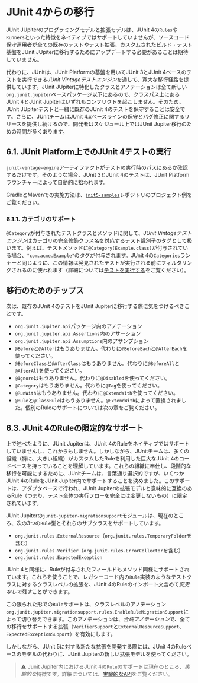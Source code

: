# JUnit 4からの移行
JUnit JUpiterのプログラミングモデルと拡張モデルは、JUnit 4の`Rules`や`Runners`といった特徴をネイティブではサポートしていませんが、ソースコード保守運用者が全ての既存のテストやテスト拡張、カスタムされたビルド・テスト基盤をJUnit JUpiterに移行するためにアップデートする必要があることは期待していません。

代わりに、JUnitは、JUnit Platformの基盤を用いてJUnit 3とJUnit 4ベースのテストを実行できる*JUnit Vintageテストエンジン*を通して、寛大な移行経路を提供しています。JUnit JUpiterに特化したクラスとアノテーションは全て新しい`org.junit.jupiter`ベースパッケージ以下にあるので、クラスパス上にあるJUnit 4とJUnit Jupiterはいずれもコンフリクトを起こしません。そのため、JUnit JUpiterテストと一緒に既存のJUnit 4のテストを保守することは安全です。さらに、JUnitチームはJUnit 4.xベースラインの保守とバグ修正に関するリリースを提供し続けるので、開発者はスケジュール上ではJUnit Jupiter移行のための時間が多くあります。

## 6.1. JUnit Platform上でのJUnit 4テストの実行
`junit-vintage-engine`アーティファクトがテストの実行時のパスにあるか確認するだけです。そのような場合、JUnit 3とJUnit 4のテストは、JUnit Platformラウンチャーによって自動的に拾われます。

GradleとMavenでの実施方法は、[`jnit5-samples`](https://github.com/junit-team/junit5-samples)レポジトリのプロジェクト例をご覧ください。

### 6.1.1. カテゴリのサポート
`@Category`が付与されたテストクラスとメソッドに関して、*JUnit Vintageテストエンジン*はカテゴリの完全修飾クラス名を対応するテスト識別子のタグとして扱います。例えば、テストメソッドに`@Category(Example.class)`が付与されている場合、`"com.acme.Example"`のタグが付与されます。JUnit 4の`Categories`ランナーと同じように、この情報は発見されたテストが実行される前にフィルタリングされるのに使われます（詳細については[テストを実行する]()をご覧ください）。

## 移行のためのチップス
次は、既存のJUnit 4のテストをJUnit Jupiterに移行する際に気をつけるべきことです。

- `org.junit.jupiter.api`パッケージ内のアノテーション
- `org.junit.jupiter.api.Assertions`内のアサーション
- `org.junit.jupiter.api.Assumptions`内のアサンプション
- `@Before`と`@After`はもうありません。代わりに`@BeforeEach`と`@AfterEach`を使ってください。
- `@BeforeClass`と`@AfterClass`はもうありません。代わりに`@BeforeAll`と`@AfterAll`を使ってください。
- `@Ignore`はもうありません。代わりに`@Disabled`を使ってください。
- `@Category`はもうありません。代わりに`@Tag`を使ってください。
- `@RunWith`はもうありません。代わりに`@ExtendWith`を使ってください。
- `@Rule`と`@ClassRule`はもうありません。`@ExtendWith`によって置換されました。個別のRuleのサポートについては次の章をご覧ください。

## 6.3. JUnit 4のRuleの限定的なサポート
上で述べたように、JUnit Jupiterは、JUnit 4のRuleをネイティブではサポートしていませんし、これからもしません。しかしながら、JUnitチームは、多くの組織（特に、大きい組織）がカスタムしたRuleを利用した巨大なJUnit 4のコードベースを持っていることを理解しています。これらの組織に奉仕し、段階的な移行を可能にするために、JUnitチームは、言葉通り選択的ですが、いくつかJUnit 4のRuleをJUnit Jupiter内でサポートすることを決めました。このサポートは、アダプタベースで行われ、JUnit Jupiterの拡張モデルと意味的に互換のあるRule（つまり、テスト全体の実行フローを完全には変更しないもの）に限定されています。

JUnit Jupiterの`junit-jupiter-migrationsupport`モジュールは、現在のところ、次の3つの`Rule`型とそれらのサブクラスをサポートしています。

- `org.junit.rules.ExternalResource`（`org.junit.rules.TemporaryFolder`を含む）
- `org.junit.rules.Verifier`（`org.junit.rules.ErrorCollector`を含む）
- `org.junit.rules.ExpectedException`

JUnit 4と同様に、Ruleが付与されたフィールドもメソッド同様にサポートされています。これらを使うことで、レガシーコード内の`Rule`実装のようなテストクラスに対するクラスレベルの拡張を、JUnit 4のRuleのインポート文含めて*変更なしで残す*ことができます。

この限られた形での`Rule`サポートは、クラスレベルのアノテーション`org.junit.jupiter.migrationsupport.rules.EnableRuleMigrationSupport`によって切り替えできます。このアノテーションは、*合成アノテーション*で、全ての移行をサポートする拡張（`VerifierSupport`と`ExternalResourceSupport`、`ExpectedExceptionSupport`）を有効にします。

しかしながら、JUnit 5に対する新たな拡張を開発する際には、JUnit 4のRuleベースのモデルの代わりに、JUnit Jupiterの新しい拡張モデルを使ってください。

> ⚠️ Junit Jupiter内におけるJUnit 4の`Rule`のサポートは現在のところ、*実験的な*特徴です。詳細については、[実験的なAPI]()をご覧ください。
